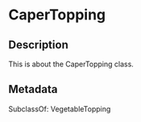 # CaperTopping

## Description

This is about the CaperTopping class.

## Metadata

SubclassOf: VegetableTopping

